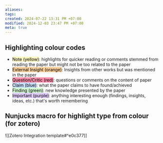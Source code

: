 ```yaml
---
aliases: 
tags: 
created: 2024-07-22 13:31 PM +07:00
modified: 2024-12-03 23:47 PM +07:00
meta: true
---
```

## Highlighting colour codes
- <mark style="background: #FFF3A3A6;">Note (yellow)</mark>: highlights for quicker reading or comments stemmed from reading the paper but might not be too related to the paper
- <mark style="background: #FFB86CA6;" class="hltr-orange">External Insight (orange)</mark>: Insights from other works but was mentioned in the paper
- <mark class="hltr-red"  style="background: #FF5582A6;">Question/Critic (red)</mark>: questions or comments on the content of paper
- <mark class="hltr-blue" style="background: #ADCCFFA6;">Claim (blue)</mark>: what the paper claims to have found/achieved
- <mark style="background-color:#BBFABBA6;" class="hltr-green">Finding (green)</mark>: new knowledge presented by the paper
- <mark style="background-color:#D2B3FFA6" class="hltr-purple">Important (purple)</mark>: anything interesting enough (findings, insights, ideas, etc.) that's worth remembering

## Nunjucks macro for highlight type from colour (for zotero)
![[Zotero Integration template#^e0c377]]